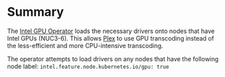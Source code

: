 # Summary
The [Intel GPU Operator](https://intel.github.io/intel-device-plugins-for-kubernetes/cmd/gpu_plugin/README.html) loads the necessary drivers onto nodes that have Intel GPUs (NUC3-6). This allows [Plex](/manifests/media-apps/plex) to use GPU transcoding instead of the less-efficient and more CPU-intensive transcoding.

The operator attempts to load drivers on any nodes that have the following node label: `intel.feature.node.kubernetes.io/gpu: true `